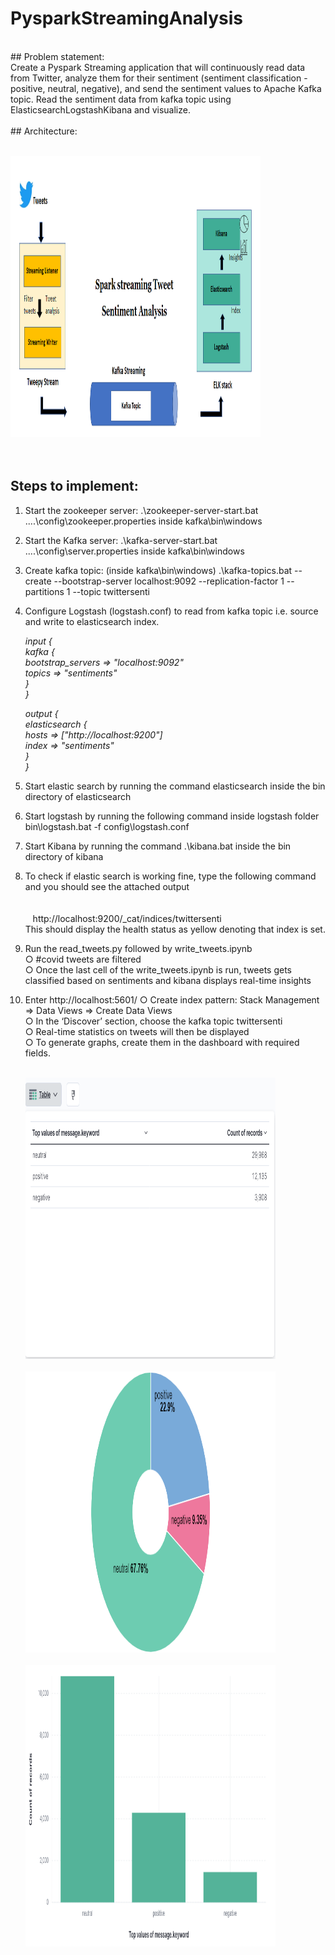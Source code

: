# PysparkStreamingAnalysis
<br />
## Problem statement:<br />
Create a Pyspark Streaming application that will continuously read data from Twitter, analyze them for their sentiment (sentiment classification - positive, neutral, negative), and send the sentiment values to Apache Kafka topic. Read the sentiment data from kafka topic using ElasticsearchLogstashKibana and visualize.
<br /><br />
## Architecture:<br />

<br/><img src="flowchart.png" alt="flowchart" width="400" height="450" /><br/>
   <br /><br />
## Steps to implement: <br />

1.	Start the zookeeper server: 
.\zookeeper-server-start.bat ..\..\config\zookeeper.properties inside kafka\bin\windows

2. Start the Kafka server: 
.\kafka-server-start.bat ..\..\config\server.properties inside kafka\bin\windows

3. Create kafka topic: (inside kafka\bin\windows)
.\kafka-topics.bat --create --bootstrap-server localhost:9092 --replication-factor 1 --partitions 1 --topic twittersenti 

4. Configure Logstash (logstash.conf) to read from kafka topic i.e. source and write to elasticsearch index. <br/>

	*input {*<br/>
	 *kafka {* <br/>
	    *bootstrap_servers => "localhost:9092"*
	    <br/>
	    *topics => "sentiments"*
	    <br/>
	    *}* 
	    <br />
	*}* <br/>

	*output {* <br />
	  *elasticsearch {* <br />
	    *hosts => ["http://localhost:9200"]* <br/>
		*index => "sentiments"* <br/>
	  *}*<br/>
	*}<br/>*

5. Start elastic search by running the command elasticsearch inside the bin directory of elasticsearch <br/>

6. Start logstash by running the following command inside logstash folder
<br/>bin\logstash.bat -f config\logstash.conf<br/>

7. Start Kibana by running the command .\kibana.bat inside the bin directory of kibana <br/>

8. To check if elastic search is working fine, type the following command and you should see the attached output <br/>
<br/><br/> &nbsp;&nbsp;  http://localhost:9200/_cat/indices/twittersenti <br/>
This should display the health status as yellow denoting that index is set.<br/>

9. Run the read_tweets.py followed by write_tweets.ipynb <br/>
	○	#covid tweets are filtered <br/>
	○	Once the last cell of the write_tweets.ipynb is run, tweets gets classified based on sentiments and kibana displays real-time insights <br/>

10. Enter http://localhost:5601/
	○	Create index pattern: Stack Management => Data Views => Create Data Views<br/>
	○	In the ‘Discover’ section, choose the kafka topic twittersenti<br/>
	○	Real-time statistics on tweets will then be displayed<br/>
	○	To generate graphs, create them in the dashboard with required fields.<br/>

	<br/><img src="1.png" alt="1" width="400" height="450" /><br/>
	<br/><img src="2.png" alt="2" width="400" height="450" /><br/>
	<br/><img src="3.png" alt="3" width="400" height="450" /><br/>


